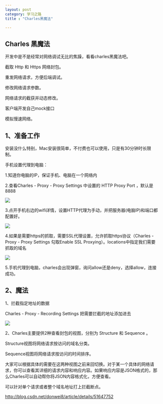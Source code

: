 ```yaml
---
layout: post
category: 学习之路
title : "Charles黑魔法"

---
```


## Charles 黑魔法

开发中是不是经常对网络调试无比的焦躁，看看charles黑魔法吧。

截取 Http 和 Https 网络封包。

重发网络请求，方便后端调试。

修改网络请求参数。

网络请求的截获并动态修改。

客户端开发自己mock接口

模拟慢速网络。



## 1、准备工作

安装没什么特别，Mac安装很简单，不付费也可以使用，只是有30分钟时长限制。

手机设置代理到电脑：

1.知道你电脑的IP，保证手机、电脑在一个网络内

2.查看Charles - Proxy - Proxy Settings 中设置的 HTTP Proxy Port ，默认是 8888

![](https://xilankong.github.io/resource/charlesOne.jpeg)

3.点开手机右边的wifi详情，设置HTTP代理为手动，并把服务器(电脑IP)和端口都配置好。

![](https://xilankong.github.io/resource/charlesTwo.jpeg)

4.如果是需要https的抓取，需要SSL代理设置，允许抓取https协议（Charles - Proxy - Proxy Settings 勾取Enable SSL Proxying）。locations中指定我们需要抓取的域名

![](https://xilankong.github.io/resource/charlesThree.jpeg)



5.手机代理到电脑，charles会出现弹窗，询问allow还是deny，选择allow，连接成功。



## 2、魔法

1、拦截指定地址的数据

Charles - Proxy - Recording Settings  把需要拦截的地址添加进去

![](https://xilankong.github.io/resource/charlesFour.jpeg)



2、Charles主要提供2种查看封包的视图，分别为 Structure 和 Sequence 。

Structure视图将网络请求按访问的域名分类。

Sequence视图将网络请求按访问的时间排序。

大家可以根据具体的需要在这两种视图之前来回切换。对于某一个具体的网络请求，你可以查看其详细的请求内容和响应内容。如果响应内容是JSON格式的，那么Charles可以自动帮你将JSON内容格式化，方便查看。

可以针对单个请求或者整个域名地址打上拦截断点。



http://blog.csdn.net/donwei8/article/details/51647752